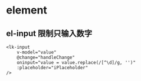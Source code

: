 # element



## el-input 限制只输入数字

```vue
<lk-input
	v-model="value"
	@change="handleChange"
	oninput="value = value.replace(/[^\d]/g, '')"
	:placeholder="iPlaceholder"
/>
```

